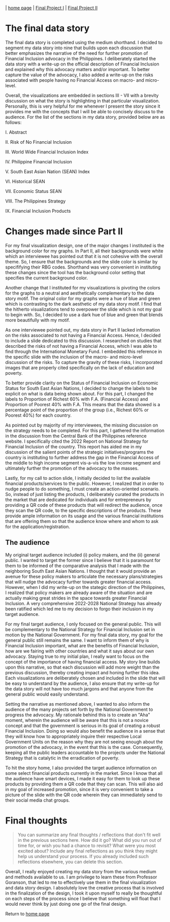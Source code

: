 | [home page](https://cmustudent.github.io/tswd-portfolio-templates/) | [Final Project I](final_project_PartI_EnzoRodriguez.md) | [Final Project II](final-project-part-two_EnzoRodriguez.md)

# The final data story
<script src="https://carnegiemellon.shorthandstories.com/Financial-Inclusion/embed.js"></script>

The final data story is completed using the medium shorthand. I decided to segment my data story into nine that builds upon each discussion that better emphasizes the narrative of the need for further promotion of Financial Inclusion advocacy in the Philippines. I deliberately started the data story with a write-up on the official description of Financial Inclusion and explained why this advocacy matters and/or important. To better capture the value of the advocacy, I also added a write-up on the risks associated with people having no Financial Access on macro- and micro-level.

Overall, the visualizations are embedded in sections III - VII with a brevity discussion on what the story is highlighting in that particular visualization. Personally, this is very helpful for me whenever I present the story since it provides me with the concepts that I will be able to concisely discuss to the audience. For the list of the sections in my data story, provided below are as follows:

I. Abstract

II. Risk of No Financial Inclusion

III. World Wide Financial Inclusion Index

IV. Philippine Financial Inclusion

V. South East Asian Nation (SEAN) Index

VI. Historical SEAN

VII. Economic Status SEAN

VIII. The Philippines Strategy

IX. Financial Inclusion Products

# Changes made since Part II 
For my final visualization design, one of the major changes I instituted is the background color for my graphs. In Part II, all their backgrounds were white which an interviewee has pointed out that it is not cohesive with the overall theme. So, I ensure that the backgrounds and the slide color is similar by specififying their RBG codes. Shorthand was very convenient in instituting these changes since the tool has the background color setting that specifies the current background color.

Another change that I instituted for my visualizations is pivoting the colors for the graphs to a neutral and aesthetically complementary to the data story motif. The original color for my graphs were a hue of blue and green which is contrasting to the dark aesthetic of my data story motif. I find that the hitherto visualizations tend to overpower the slide which is not my goal to begin with. So, I decided to use a dark hue of blue and green that blends more beautifully with my motif.

As one interviewee pointed out, my data story in Part II lacked information on the risks associated to not having a Financial Access. Hence, I decided to include a slide dedicated to this discussion. I researched on studies that described the risks of not having a Financial Access, which I was able to find through the International Monetary Fund. I embedded this reference in the specific slide with the inclusion of the macro- and micro-level discussion of the risks. To capture the gravity of these risks, I incorporated images that are properly cited specifically on the lack of education and poverty. 

To better provide clarity on the Status of Financial Inclusion on Economic Status for South East Asian Nations, I decided to change the labels to be explicit on what is data being shown about. For this part, I changed the labels to Proportion of Richest 60% with F.A. (Financial Access) and Proportion of Poorest 40% with F.A. This means that the data showed is a percentage point of the proportion of the group (i.e., Richest 60% or Poorest 40%) for each country.

As pointed out by majority of my interviewees, the missing discussion on the strategy needs to be completed. For this part, I gathered the information in the discussion from the Central Bank of the Philippines reference website. I specifically cited the 2022 Report on National Strategy for Financial Inclusion of the country. This report has aided me in my discussion of the salient points of the strategic initiatives/programs the country is instituting to further address the gap in the Financial Access of the middle to high income segment vis-a-vis the low income segment and ultimately further the promotion of the advocacy to the masses.

Lastly, for my call to action slide, I initially decided to list the available financial products/services to the public. However, I realized that in order to nudge people to do something, I must create an action-oriented scenario. So, instead of just listing the products, I deliberately curated the products in the market that are dedicated for individuals and for entrepreneurs by providing a QR code of these products that will redirect the audience, once they scan the QR code, to the specific descriptions of the products. These provide ample information on its usage and the various financial institutions that are offering them so that the audience know where and whom to ask for the application/registration.

## The audience
My original target audience included (i) policy makers, and the (ii) general public. I wanted to target the former since I believe that it is paramount for them to be informed of the comparative analysis that I made with the neighboring South East Asian Nations. I thought that it would provide an avenue for these policy makers to articulate the necessary plans/strategies that will nudge the advocacy further towards greater financial access. However, when I did my write-up on the stategic direction of the Philippines, I realized that policy makers are already aware of the situation and are actually making great strides in the space towards greater Financial Inclusion. A very comprehensive 2022-2028 National Strategy has already been ratified which led me to my decision to forgo their inclusion in my target audience.

For my final target audience, I only focused on the general public. This will be complementary to the National Strategy for Financial Inclusion set in motion by the National Government. For my final data story, my goal for the general public still remains the same. I want to inform them of why is Financial Inclusion important, what are the benefits of Financial Inclusion, how are we fairing with other countries and what it says about our own advocacy. Staying true to my initial plan, I really want to focus on the concept of the importance of having financial access. My story line builds upon this narrative, so that each discussion will add more weight than the previous discussion, thereby creating impact and honing further this idea. Each visualizations are deliberately chosen and included in the slide that will be easy to understand by the audience, I also ensure that my write-up for the data story will not have too much jargons and that anyone from the general public would easily understand. 

Setting the narrative as mentioned above, I wanted to also inform the audience of the many projects set forth by the National Government to progress the advocacy. My rationale behind this is to create an "Aha" moment, wherein the audience will be aware that this is not a novice concept and that the government is serious in its goal of creating a robust Financial Inclusion. Doing so would also benefit the audience in a sense that they will know how to appropriately inquire their respective Local Government Units on the reason why they are not seeing enough about the promotion of the advocacy, in the event that this is the case. Consequently, keeping all the public leaders accountable to the projects under the National Strategy that is catalytic in the erradication of poverty.

To hit the story home, I also provided the target audience information on some select financial products currently in the market. Since I know that all the audience have smart devices, I made it easy for them to look up these products by providing them a QR code that they can scan. This will also aid in my goal of increased promotion, since it is very convenient to take a picture of the slide with the QR code wherein they can immediately send to their social media chat groups. 

# Final thoughts
> You can summarize any final thoughts / reflections that don't fit well in the previous sections here.  How did it go?  What did you run out of time for, or wish you had a chance to revisit?  What were you most excited about?  Include any final reflections as you think they might help us understand your process.  If you already included such reflections elsewhere, you can delete this section. 

Overall, I really enjoyed creating my data story from the various medium and methods available to us. I am privilege to learn these from Professor Goranson, that led to me to effectively use them in the final visualization and data story design. I absolutely love the creative process that is involved in the finalization of the design, I took it upon myself to really be thoughtful on each steps of the process since I believe that something will float that I would never think by just doing one go of the final design.

Return to [home page](README.md)
